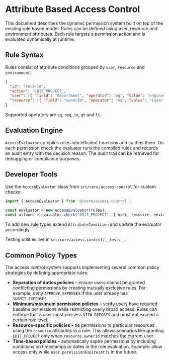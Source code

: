 # Attribute Based Access Control

This document describes the dynamic permission system built on top of the existing role based model. Rules can be defined using user, resource and environment attributes. Each rule targets a permission action and is evaluated dynamically at runtime.

## Rule Syntax

Rules consist of attribute conditions grouped by `user`, `resource` and `environment`.

```json
{
  "id": "rule-id",
  "action": "EDIT_PROJECT",
  "user": [{ "field": "department", "operator": "eq", "value": "engineering" }],
  "resource": [{ "field": "ownerId", "operator": "eq", "value": "{user.id}" }]
}
```

Supported operators are `eq`, `neq`, `in`, `gt` and `lt`.

## Evaluation Engine

`AccessEvaluator` compiles rules into efficient functions and caches them. On each permission check the evaluator runs the compiled rules and records an audit entry with the decision reason. The audit trail can be retrieved for debugging or compliance purposes.

## Developer Tools

Use the `AccessEvaluator` class from `src/core/access-control` for custom checks:

```ts
import { AccessEvaluator } from '@/core/access-control';

const evaluator = new AccessEvaluator(rules);
const allowed = evaluator.check('EDIT_PROJECT', { user, resource, environment });
```

To add new rule types extend `AttributeCondition` and update the evaluator accordingly.

Testing utilities live in `src/core/access-control/__tests__`.

## Common Policy Types

The access control system supports implementing several common policy strategies
by defining appropriate rules:

- **Separation of duties policies** – ensure users cannot be granted conflicting
  permissions by creating mutually exclusive rules. For example, deny
  `APPROVE_EXPENSES` if the user already has `SUBMIT_EXPENSES`.
- **Minimum/maximum permission policies** – verify users have required baseline
  permissions while restricting overly broad access. Rules can enforce that a
  user must possess `VIEW_REPORTS` and must not exceed a certain role level.
- **Resource-specific policies** – tie permissions to particular resources using
  the `resource` attributes in a rule. This allows scenarios like granting
  `EDIT_PROJECT` only when `resource.ownerId` matches the current user.
- **Time-based policies** – automatically expire permissions by including
  conditions on timestamps or dates in the rule evaluation. Example: allow
  access only while `user.permissionExpiresAt` is in the future.

